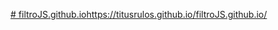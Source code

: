 [# filtroJS.github.io](https://titusrulos.github.io/filtroJS.github.io/)https://titusrulos.github.io/filtroJS.github.io/
